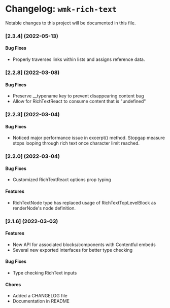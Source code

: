 # Changelog: `wmk-rich-text`

Notable changes to this project will be documented in this file.

### [2.3.4] (2022-05-13)

#### Bug Fixes

- Properly traverses links within lists and assigns reference data.

### [2.2.8] (2022-03-08)

#### Bug Fixes

- Preserve \_\_typename key to prevent disappearing content bug
- Allow for RichTextReact to consume content that is "undefined"

### [2.2.3] (2022-03-04)

#### Bug Fixes

- Noticed major performance issue in excerpt() method. Stopgap measure stops looping through rich text once character limit reached.

### [2.2.0] (2022-03-04)

#### Bug Fixes

- Customized RichTextReact options prop typing

#### Features

- RichTextNode type has replaced usage of RichTextTopLevelBlock as renderNode's node definition.

### [2.1.6] (2022-03-03)

#### Features

- New API for associated blocks/components with Contentful embeds
- Several new exported interfaces for better type checking

#### Bug Fixes

- Type checking RichText inputs

#### Chores

- Added a CHANGELOG file
- Documentation in README
